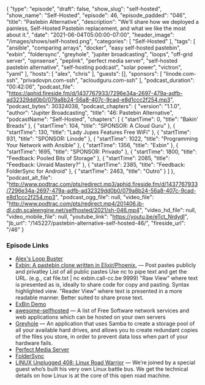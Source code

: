 {
  "type": "episode",
  "draft": false,
  "show_slug": "self-hosted",
  "show_name": "Self-Hosted",
  "episode": 46,
  "episode_padded": "046",
  "title": "Pastebin Alternative",
  "description": "We'll share how we deployed a painless, Self-Hosted Pastebin replacement, and what we like the most about it.",
  "date": "2021-06-04T05:00:00-07:00",
  "header_image": "/images/shows/self-hosted.png",
  "categories": [
    "Self-Hosted"
  ],
  "tags": [
    "ansible",
    "comparing arrays",
    "docker",
    "easy self-hosted pastebin",
    "exbin",
    "foldersync",
    "greyhole",
    "jupiter broadcasting",
    "loops",
    "off-grid server",
    "opnsense",
    "peplink",
    "perfect media server",
    "self-hosted pastebin alternative",
    "self-hosting podcast",
    "solar power",
    "victron",
    "yaml"
  ],
  "hosts": [
    "alex",
    "chris"
  ],
  "guests": [],
  "sponsors": [
    "linode.com-ssh",
    "privadovpn.com-ssh",
    "acloudguru.com-ssh"
  ],
  "podcast_duration": "00:42:06",
  "podcast_file": "https://aphid.fireside.fm/d/1437767933/7296e34a-2697-479a-adfb-ad32329dd0b0/079a8b24-56a8-407c-9cad-e8d1ccc2f254.mp3",
  "podcast_bytes": 30324038,
  "podcast_chapters": {
    "version": "1.1.0",
    "author": "Jupiter Broadcasting",
    "title": "46: Pastebin Alternative",
    "podcastName": "Self-Hosted",
    "chapters": [
      {
        "startTime": 0,
        "title": "Bakin' Breads"
      },
      {
        "startTime": 104,
        "title": "SPONSOR: A Cloud Guru"
      },
      {
        "startTime": 130,
        "title": "Lady Jupes Features Free WiFi"
      },
      {
        "startTime": 931,
        "title": "SPONSOR: Linode"
      },
      {
        "startTime": 1022,
        "title": "Programming Your Network with Ansible"
      },
      {
        "startTime": 1356,
        "title": "Exbin"
      },
      {
        "startTime": 1695,
        "title": "SPONSOR: Privado"
      },
      {
        "startTime": 1800,
        "title": "Feedback: Pooled Bits of Storage"
      },
      {
        "startTime": 2085,
        "title": "Feedback: Unraid Mastery?"
      },
      {
        "startTime": 2385,
        "title": "Feedback: FolderSync for Android"
      },
      {
        "startTime": 2463,
        "title": "Outro"
      }
    ]
  },
  "podcast_alt_file": "http://www.podtrac.com/pts/redirect.mp3/aphid.fireside.fm/d/1437767933/7296e34a-2697-479a-adfb-ad32329dd0b0/079a8b24-56a8-407c-9cad-e8d1ccc2f254.mp3",
  "podcast_ogg_file": null,
  "video_file": "http://www.podtrac.com/pts/redirect.mp4/201406.jb-dl.cdn.scaleengine.net/selfhosted/2021/sh-046.mp4",
  "video_hd_file": null,
  "video_mobile_file": null,
  "youtube_link": "https://youtu.be/eTct_NrdydI",
  "jb_url": "/145227/pastebin-alternative-self-hosted-46/",
  "fireside_url": "/46"
}


### Episode Links

  * [Alex's Loop Buster](https://paste.docs.lol/code/SwooshSystematisers "Alex's Loop Buster")
  * [Exbin: A pastebin clone written in Elixir/Phoenix.](https://github.com/m1dnight/exbin "Exbin: A pastebin clone written in Elixir/Phoenix.") — Post pastes publicly and privatley List of all public pastes Use nc to pipe text and get the URL. (e.g., cat file.txt | nc exbin.call-cc.be 9999) "Raw View" where text is presented as is, ideally to share code for copy and pasting. Syntax highlighted view. "Reader View" where text is presented in a more readable manner. Better suited to share prose text.
  * [ExBin Demo](https://exbin.call-cc.be/ "ExBin Demo")
  * [awesome-selfhosted](https://github.com/awesome-selfhosted/awesome-selfhosted#pastebins "awesome-selfhosted") — A list of Free Software network services and web applications which can be hosted on your own servers
  * [Greyhole](https://www.greyhole.net/ "Greyhole") — An application that uses Samba to create a storage pool of all your available hard drives, and allows you to create redundant copies of the files you store, in order to prevent data loss when part of your hardware fails.
  * [Perfect Media Server](https://perfectmediaserver.com/ "Perfect Media Server")
  * [FolderSync](https://play.google.com/store/apps/details?id=dk.tacit.android.foldersync.lite&hl=en_US&gl=US "FolderSync")
  * [LINUX Unplugged 408: Linux Road Warrior](https://linuxunplugged.com/408 "LINUX Unplugged 408: Linux Road Warrior") — We’re joined by a special guest who’s built his very own Linux battle bus. We get the technical details on how Linux is at the core of this open road machine.



